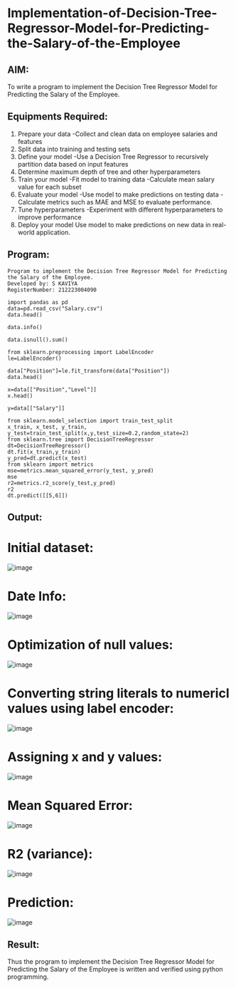 # Implementation-of-Decision-Tree-Regressor-Model-for-Predicting-the-Salary-of-the-Employee

## AIM:
To write a program to implement the Decision Tree Regressor Model for Predicting the Salary of the Employee.

## Equipments Required:
1. Prepare your data -Collect and clean data on employee salaries and features
2. Split data into training and testing sets
3. Define your model -Use a Decision Tree Regressor to recursively partition data based on input features
4. Determine maximum depth of tree and other hyperparameters
5. Train your model -Fit model to training data -Calculate mean salary value for each subset
6. Evaluate your model -Use model to make predictions on testing data -Calculate metrics such as MAE and MSE to evaluate performance.
7. Tune hyperparameters -Experiment with different hyperparameters to improve performance
8. Deploy your model Use model to make predictions on new data in real-world application.
## Program:
```
Program to implement the Decision Tree Regressor Model for Predicting the Salary of the Employee.
Developed by: S KAVIYA
RegisterNumber: 212223004090

import pandas as pd
data=pd.read_csv("Salary.csv")
data.head()

data.info()

data.isnull().sum()

from sklearn.preprocessing import LabelEncoder
le=LabelEncoder()

data["Position"]=le.fit_transform(data["Position"])
data.head()

x=data[["Position","Level"]]
x.head()

y=data[["Salary"]]

from sklearn.model_selection import train_test_split
x_train, x_test, y_train, y_test=train_test_split(x,y,test_size=0.2,random_state=2)
from sklearn.tree import DecisionTreeRegressor
dt=DecisionTreeRegressor()
dt.fit(x_train,y_train)
y_pred=dt.predict(x_test)
from sklearn import metrics
mse=metrics.mean_squared_error(y_test, y_pred)
mse
r2=metrics.r2_score(y_test,y_pred)
r2
dt.predict([[5,6]])
```

## Output:
# Initial dataset:
![image](https://github.com/user-attachments/assets/57840af8-43b2-4f13-b0fe-73f51ea03fed)

# Date Info:
![image](https://github.com/user-attachments/assets/005b33ef-8296-42a9-ab7e-8b0c7d6bc033)

# Optimization of null values:
![image](https://github.com/user-attachments/assets/143bbe47-49b1-43b1-86a7-8e3e465bd556)

# Converting string literals to numericl values using label encoder:
![image](https://github.com/user-attachments/assets/27fb80d1-f7ed-4a7f-a70a-1be51422c30c)

# Assigning x and y values:
![image](https://github.com/user-attachments/assets/2c3163fd-ba03-44d9-b09b-146da4063149)

# Mean Squared Error:
![image](https://github.com/user-attachments/assets/18b8d40a-702a-4197-8f0e-38633808560a)

# R2 (variance):
![image](https://github.com/user-attachments/assets/154181f2-e28e-4e1c-8cb7-b9a2d110024d)

# Prediction:
![image](https://github.com/user-attachments/assets/949bcf4f-dffb-47f1-a3a0-04574c3b1e72)


## Result:
Thus the program to implement the Decision Tree Regressor Model for Predicting the Salary of the Employee is written and verified using python programming.
